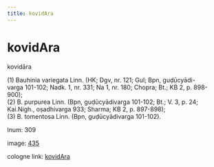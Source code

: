 ```yaml
---
title: kovidAra
---
```


# kovidAra

kovidāra  <div n="P" />(1) Bauhinia variegata Linn. (HK; Dgv, nr. 121; Gul; Bpn, guḍūcyādi- <div n="lb" />varga 101-102; Nadk. 1, nr. 331; Na 1, nr. 180; Chopra; Bt.; KB 2, p. 898- <div n="lb" />900); <div n="P" />(2) B. purpurea Linn. (Bpn, guḍūcyādivarga 101-102; Bt.; V. 3, p. 24; <div n="lb" />Kai.Nigh., oṣadhivarga 933; Sharma; KB 2, p. 897-898); <div n="P" />(3) B. tomentosa Linn. (Bpn, guḍūcyādivarga 101-102).

lnum: 309

image: [435](https://www.sanskrit-lexicon.uni-koeln.de/scans/csl-apidev/servepdf.php?dict=snp&page=435)

cologne link: [kovidAra](https://sanskrit-lexicon.uni-koeln.de/scans/csl-apidev/getword.php?dict=snp&key=kovidAra)

